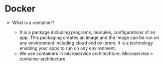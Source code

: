 # Docker

* What is a container?

  * It is a package including programs, modules, configurations of an app. This packaging creates an image and the image can be run on any environment including cloud and on-prem. It is a technology enabling your apps to run on any environment.
  * We use containers in microservice architechture. Microservise = container architecture

